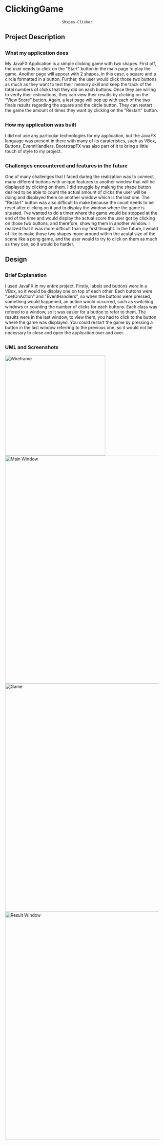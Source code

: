 # ClickingGame
                              Shxpes-Clixker

## Project Description
##
### What my  application does
My JavaFX Application is a simple clicking game with two shapes. First off, the user needs to click on the "Start" button in the main page to play the game. Another page will appear with 2 shapes, in this case, a square and a circle formatted in a button. Further, the user would click those two buttons as much as they want to test their memory skill and keep the track of the  total numbers of clicks that they did on each buttons. Once they are willing to verify their estimations, they can view their results by clicking on the "View Score" button. Again, a last page will pop up with each of the two finals results regarding the square and the circle button. They can restart the game the amount of times they want by clicking on the "Restart" button.
##
### How my application was built
I did not use any particular technologies for my application, but  the JavaFX language was present in there with many of its carateristics, such as VBox, Buttons, EvemtHandlers. BootstrapFX was also part of it to bring a little touch of style to my project.
##
### Challenges encountered and features in the future
One of many challenges that I faced during the realization was to connect many different buttons with unique features to another window that will be displayed by clicking on them. I did struggle by making the shape button desired to be able to count the actual amount of clicks the user will be doing and displayed them on another window which is the last one. The "Restart" button was also difficult to make because the count needs to be reset after clicking on it and to display the window where the game is situated. I've wanted to do a timer where the game would be stopped at the end of the time and would display the actual score the user got by clicking on those two buttons, and therefore, showing them in another window. I realized that it was more difficult than my first thought. In the future, I would of like to make those two shapes move around within the acutal size of the scene like a pong game, and the user would to try to click on them as much as they can, so it would be harder.
##
## Design
##
### Brief Explanation
I used JavaFX in my entire project. Firstly, labels and buttons were in a VBox, so it would be display one on top of each other. Each buttons were ".setOnAction" and "EventHandlers", so when the buttons were pressed, something would happened, an action would occurred, such as switching windows or counting the number of clicks for each buttons. Each class was refered to a window, so it was easier for a button to refer to them. The results were in the last window, to view them, you had to click to the button where the game was displayed. You could restart the game by pressing a button in the last window referring to the previous one, so it would not be necessary to close and open the application over and over.
##
### UML and Screenshots
<img width="328" alt="Wireframe" src="https://user-images.githubusercontent.com/105833776/170409301-06641316-61ef-42c0-8d72-57b367030592.png">
<img width="745" alt="Main Window" src="https://user-images.githubusercontent.com/105833776/170409618-e90c530c-a89e-4b08-b051-8ab0d24e8303.png">
<img width="748" alt="Game" src="https://user-images.githubusercontent.com/105833776/170409635-a1c0d16a-fccf-4e7d-a6f0-60b502ee07b9.png">
<img width="746" alt="Result Window" src="https://user-images.githubusercontent.com/105833776/170409646-0d7e69e5-d614-4c5d-86ee-e3ecbc2c5097.png">


          
